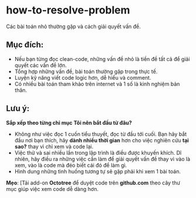 # how-to-resolve-problem
Các bài toán nhỏ thường gặp và cách giải quyết vấn đề.

## Mục đích:
  - Nếu bạn từng đọc clean-code, những vấn đề nhỏ là tiền đề tất cả để giải quyết các vấn đề lớn.
  - Tổng hợp những vấn đề, bài toán thường gặp trong thực tế.
  - Luyện kỹ năng viết code logic hơn, dễ hiểu và comment.
  - Có nhiều bài toán tham khảo trên internet và 1 số là kinh nghiệm bản thân.
  
## Lưu ý:
**Sắp xếp theo từng chỉ mục**
**Tôi nên bắt đầu từ đâu?**
  - Không như việc đọc 1 cuốn tiểu thuyết, đọc từ đầu tới cuối. Bạn hãy bắt đầu nơi bạn thích, hãy **dành nhiều thời gian** hơn cho việc nghiên cứu **tại sao?** thay vì chỉ xem và code lại.
  - Việc thử và sai nhiều lần trong lập trình là điều được khuyến khích. Dĩ nhiên, hãy điều ra những việc cần làm để giải quyết vấn đề thay vì vào là xem, vào là code mà đéo biết cái đó để làm gì.
  - Hình dung những tình huống tương tự sẽ gặp phải khi xem 1 bài toán.

**Mẹo**: [Tải add-on **Octotree** để duyệt code trên **github.com** theo cây thư mục giúp việc xem code dễ dàng hơn.
  
